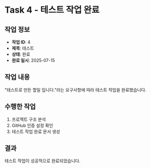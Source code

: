 # Task 4 - 테스트 작업 완료

## 작업 정보
- **작업 ID**: 4
- **제목**: 테스트
- **상태**: 완료
- **완료 일시**: 2025-07-15

## 작업 내용
"테스트로 만든 할일 입니다."라는 요구사항에 따라 테스트 작업을 완료했습니다.

## 수행한 작업
1. 프로젝트 구조 분석
2. GitHub 인증 설정 확인
3. 테스트 작업 완료 문서 생성

## 결과
테스트 작업이 성공적으로 완료되었습니다.